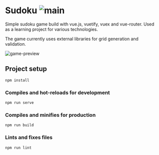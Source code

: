 # Sudoku ![main](https://github.com/MrTimeey/vue-sudoku/workflows/main/badge.svg?branch=main)

Simple sudoku game build with vue.js, vuetify, vuex and vue-router.
Used as a learning project for various technologies.

The game currently uses external libraries for grid generation and validation.

![game-preview](vue-sudoku.gif)

## Project setup
```
npm install
```

### Compiles and hot-reloads for development
```
npm run serve
```

### Compiles and minifies for production
```
npm run build
```

### Lints and fixes files
```
npm run lint
```
